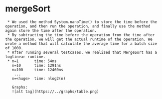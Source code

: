 # mergeSort

     * We used the method System.nanoTime() to store the time before the operation, and then run the operation, and finally use the method again store the time after the operation.
     * By subtracting the time before the operation from the time after the operation, we will get the actual runtime of the operation. We wrote a method that will calculate the average time for a batch size of 1000.
     * After running several testcases, we realized that MergeSort has a loglinear runtime.
     * n=1       time: 54ns
       n=10      time: 1291ns
       n=100     time: 12460ns
        ...
       n=<huge>  time: nlog2(n)
       
       Graphs:
       ![alt tag](https://../graphs/table.png)
